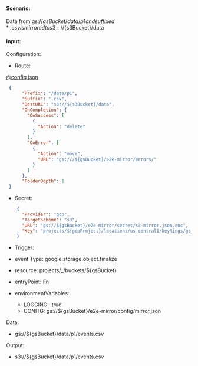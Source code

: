 #### Scenario:

Data from gs://${gsBucket}/data/p1 and suffixed *.csv is mirrored to s3://${s3Bucket}/data

#### Input:

Configuration:

* Route:

[@config,json](../../../config/gs_to_s3.json)
```json
 {
      "Prefix": "/data/p1",
      "Suffix": ".csv",
      "DestURL": "s3://${s3Bucket}/data",
      "OnCompletion": {
        "OnSuccess": [
          {
            "Action": "delete"
          }
        ],
        "OnError": [
          {
            "Action": "move",
            "URL": "gs:///${gsBucket}/e2e-mirror/errors/"
          }
        ]
      },
      "FolderDepth": 1
 }
```
 
* Secret:

```json
    {
      "Provider": "gcp",
      "TargetScheme": "s3",
      "URL": "gs://${gsBucket}/e2e-mirror/secret/s3-mirror.json.enc",
      "Key": "projects/${gcpProject}/locations/us-central1/keyRings/gs_mirror_ring/cryptoKeys/gs_mirror_key"
    }

```

* Trigger:

* event Type: google.storage.object.finalize
* resource: projects/_/buckets/${gsBucket}
* entryPoint: Fn
* environmentVariables:
  - LOGGING: 'true'
  - CONFIG: gs://${gsBucket}/e2e-mirror/config/mirror.json
 


Data:
- gs://${gsBucket}/data/p1/events.csv


Output:
- s3://${gsBucket}/data/p1/events.csv